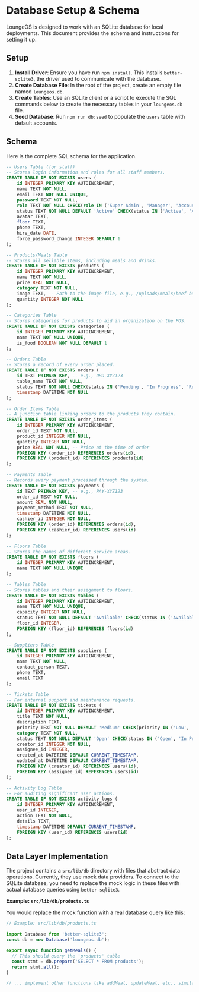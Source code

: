 # Database Setup & Schema

LoungeOS is designed to work with an SQLite database for local deployments. This document provides the schema and instructions for setting it up.

## Setup

1.  **Install Driver**: Ensure you have run `npm install`. This installs `better-sqlite3`, the driver used to communicate with the database.
2.  **Create Database File**: In the root of the project, create an empty file named `loungeos.db`.
3.  **Create Tables**: Use an SQLite client or a script to execute the SQL commands below to create the necessary tables in your `loungeos.db` file.
4.  **Seed Database**: Run `npm run db:seed` to populate the `users` table with default accounts.

## Schema

Here is the complete SQL schema for the application.

```sql
-- Users Table (for staff)
-- Stores login information and roles for all staff members.
CREATE TABLE IF NOT EXISTS users (
    id INTEGER PRIMARY KEY AUTOINCREMENT,
    name TEXT NOT NULL,
    email TEXT NOT NULL UNIQUE,
    password TEXT NOT NULL,
    role TEXT NOT NULL CHECK(role IN ('Super Admin', 'Manager', 'Accountant', 'Stock Manager', 'Chef', 'Waiter', 'Cashier', 'Bartender')),
    status TEXT NOT NULL DEFAULT 'Active' CHECK(status IN ('Active', 'Away')),
    avatar TEXT,
    floor TEXT,
    phone TEXT,
    hire_date DATE,
    force_password_change INTEGER DEFAULT 1
);

-- Products/Meals Table
-- Stores all sellable items, including meals and drinks.
CREATE TABLE IF NOT EXISTS products (
    id INTEGER PRIMARY KEY AUTOINCREMENT,
    name TEXT NOT NULL,
    price REAL NOT NULL,
    category TEXT NOT NULL,
    image TEXT, -- Path to the image file, e.g., /uploads/meals/beef-burger.png
    quantity INTEGER NOT NULL
);

-- Categories Table
-- Stores categories for products to aid in organization on the POS.
CREATE TABLE IF NOT EXISTS categories (
    id INTEGER PRIMARY KEY AUTOINCREMENT,
    name TEXT NOT NULL UNIQUE,
    is_food BOOLEAN NOT NULL DEFAULT 1
);

-- Orders Table
-- Stores a record of every order placed.
CREATE TABLE IF NOT EXISTS orders (
    id TEXT PRIMARY KEY, -- e.g., ORD-XYZ123
    table_name TEXT NOT NULL,
    status TEXT NOT NULL CHECK(status IN ('Pending', 'In Progress', 'Ready', 'Completed')),
    timestamp DATETIME NOT NULL
);

-- Order Items Table
-- A junction table linking orders to the products they contain.
CREATE TABLE IF NOT EXISTS order_items (
    id INTEGER PRIMARY KEY AUTOINCREMENT,
    order_id TEXT NOT NULL,
    product_id INTEGER NOT NULL,
    quantity INTEGER NOT NULL,
    price REAL NOT NULL, -- Price at the time of order
    FOREIGN KEY (order_id) REFERENCES orders(id),
    FOREIGN KEY (product_id) REFERENCES products(id)
);

-- Payments Table
-- Records every payment processed through the system.
CREATE TABLE IF NOT EXISTS payments (
    id TEXT PRIMARY KEY, -- e.g., PAY-XYZ123
    order_id TEXT NOT NULL,
    amount REAL NOT NULL,
    payment_method TEXT NOT NULL,
    timestamp DATETIME NOT NULL,
    cashier_id INTEGER NOT NULL,
    FOREIGN KEY (order_id) REFERENCES orders(id),
    FOREIGN KEY (cashier_id) REFERENCES users(id)
);

-- Floors Table
-- Stores the names of different service areas.
CREATE TABLE IF NOT EXISTS floors (
    id INTEGER PRIMARY KEY AUTOINCREMENT,
    name TEXT NOT NULL UNIQUE
);

-- Tables Table
-- Stores tables and their assignment to floors.
CREATE TABLE IF NOT EXISTS tables (
    id INTEGER PRIMARY KEY AUTOINCREMENT,
    name TEXT NOT NULL UNIQUE,
    capacity INTEGER NOT NULL,
    status TEXT NOT NULL DEFAULT 'Available' CHECK(status IN ('Available', 'Occupied', 'Reserved')),
    floor_id INTEGER,
    FOREIGN KEY (floor_id) REFERENCES floors(id)
);

-- Suppliers Table
CREATE TABLE IF NOT EXISTS suppliers (
    id INTEGER PRIMARY KEY AUTOINCREMENT,
    name TEXT NOT NULL,
    contact_person TEXT,
    phone TEXT,
    email TEXT
);

-- Tickets Table
-- For internal support and maintenance requests.
CREATE TABLE IF NOT EXISTS tickets (
    id INTEGER PRIMARY KEY AUTOINCREMENT,
    title TEXT NOT NULL,
    description TEXT,
    priority TEXT NOT NULL DEFAULT 'Medium' CHECK(priority IN ('Low', 'Medium', 'High', 'Urgent')),
    category TEXT NOT NULL,
    status TEXT NOT NULL DEFAULT 'Open' CHECK(status IN ('Open', 'In Progress', 'Resolved', 'Closed')),
    creator_id INTEGER NOT NULL,
    assignee_id INTEGER,
    created_at DATETIME DEFAULT CURRENT_TIMESTAMP,
    updated_at DATETIME DEFAULT CURRENT_TIMESTAMP,
    FOREIGN KEY (creator_id) REFERENCES users(id),
    FOREIGN KEY (assignee_id) REFERENCES users(id)
);

-- Activity Log Table
-- For auditing significant user actions.
CREATE TABLE IF NOT EXISTS activity_logs (
    id INTEGER PRIMARY KEY AUTOINCREMENT,
    user_id INTEGER,
    action TEXT NOT NULL,
    details TEXT,
    timestamp DATETIME DEFAULT CURRENT_TIMESTAMP,
    FOREIGN KEY (user_id) REFERENCES users(id)
);

```

## Data Layer Implementation

The project contains a `src/lib/db` directory with files that abstract data operations. Currently, they use mock data providers. To connect to the SQLite database, you need to replace the mock logic in these files with actual database queries using `better-sqlite3`.

**Example: `src/lib/db/products.ts`**

You would replace the mock function with a real database query like this:

```typescript
// Example: src/lib/db/products.ts

import Database from 'better-sqlite3';
const db = new Database('loungeos.db');

export async function getMeals() {
  // This should query the 'products' table
  const stmt = db.prepare('SELECT * FROM products');
  return stmt.all();
}

// ... implement other functions like addMeal, updateMeal, etc., similarly
```
